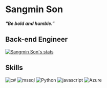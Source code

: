 # Sangmin Son
***"Be bold and humble."***

## Back-end Engineer

[![Sangmin Son's stats](https://github-readme-stats.vercel.app/api?username=handsupmin&count_private=true&theme=discord_old_blurple&hide_border=true)](https://github.com/anuraghazra/github-readme-stats)

## Skills

![c#](https://img.shields.io/badge/-C%23-239120?style=for-the-badge&logo=Csharp&logoColor=white) ![mssql](https://img.shields.io/badge/-MSSQL-CC2927?style=for-the-badge&logo=MicrosoftSQLServer&logoColor=white) ![Python](https://img.shields.io/badge/-Python-3776AB?style=for-the-badge&logo=Python&logoColor=white) ![javascript](https://img.shields.io/badge/-Javascript-F7DF1E?style=for-the-badge&logo=javascript&logoColor=white) ![Azure](https://img.shields.io/badge/-Azure-0078D4?style=for-the-badge&logo=MicrosoftAzure&logoColor=white)
